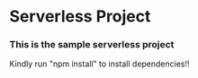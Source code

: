 # Serverless Project
### This is the sample serverless project

Kindly run "npm install" to install dependencies!!
